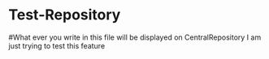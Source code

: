 # Test-Repository
#What ever you write in this file will be displayed on CentralRepository
I am just trying to test this feature 
